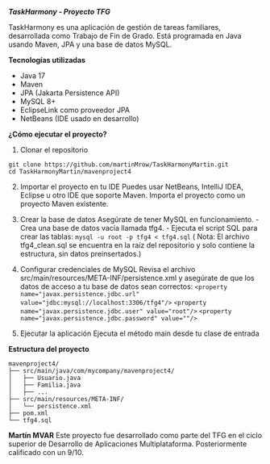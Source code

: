 _**TaskHarmony - Proyecto TFG**_

TaskHarmony es una aplicación de gestión de tareas familiares, desarrollada como Trabajo de Fin de Grado. Está programada en Java usando Maven, JPA y una base de datos MySQL.

**Tecnologías utilizadas**
  - Java 17
  - Maven
  - JPA (Jakarta Persistence API)
  - MySQL 8+
  - EclipseLink como proveedor JPA
  - NetBeans (IDE usado en desarrollo)

**¿Cómo ejecutar el proyecto?**

  1. Clonar el repositorio
  
    git clone https://github.com/martinMrow/TaskHarmonyMartin.git
    cd TaskHarmonyMartin/mavenproject4
  
  2. Importar el proyecto en tu IDE
    Puedes usar NetBeans, IntelliJ IDEA, Eclipse u otro IDE que soporte Maven. Importa el proyecto como un proyecto Maven existente.
  
  3. Crear la base de datos
    Asegúrate de tener MySQL en funcionamiento.
    - Crea una base de datos vacía llamada tfg4.
    - Ejecuta el script SQL para crear las tablas: ```mysql -u root -p tfg4 < tfg4.sql``` ( Nota: El archivo tfg4_clean.sql se encuentra en la raíz del repositorio y solo contiene la estructura, sin datos preinsertados.)
  
  4. Configurar credenciales de MySQL
    Revisa el archivo src/main/resources/META-INF/persistence.xml y asegúrate de que los datos de acceso a tu base de datos sean correctos:
    ```<property name="javax.persistence.jdbc.url" value="jdbc:mysql://localhost:3306/tfg4"/>```
    ```<property name="javax.persistence.jdbc.user" value="root"/>```
    ```<property name="javax.persistence.jdbc.password" value=""/>```

  5. Ejecutar la aplicación
    Ejecuta el método main desde tu clase de entrada

**Estructura del proyecto**

    mavenproject4/
    ├── src/main/java/com/mycompany/mavenproject4/
    │   ├── Usuario.java
    │   ├── Familia.java
    │   ├── ...
    ├── src/main/resources/META-INF/
    │   └── persistence.xml
    ├── pom.xml
    └── tfg4.sql
    
**Martín MVAR**
Este proyecto fue desarrollado como parte del TFG en el ciclo superior de Desarrollo de Aplicaciones Multiplataforma. Posteriormente calificado con un 9/10.
